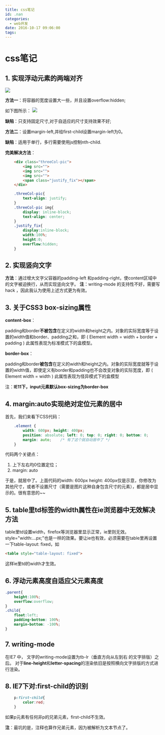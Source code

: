 ```yaml
---
title: css笔记
id: .nan
categories:
  - web开发
date: 2016-10-17 09:06:00
tags:
---
```

# css笔记
## 1. 实现浮动元素的两端对齐

![](https://odbs277x0.bkt.clouddn.com/16-9-22/63994819.jpg)

**方法一**：将容器的宽度设置大一些，并且设置overflow:hidden;

如下图所示：
![](https://odbs277x0.bkt.clouddn.com/16-9-22/73211011.jpg)

**缺陷**：只支持固定尺寸,对于自适应的尺寸支持效果不好;


**方法二**：设置margin-left,并给first-child设置margin-left为0。

**缺陷**：适用于单行，多行需要使用js控制nth-child.


**完美解决方法**：

```html
    <div class="threeCol-pic">
        <img src="">
        <img src="">
        <img src="">
        <span class="justify_fix"></span>
    </div>
```
```css
    .threeCol-pic{
        text-align: justify;
    }
    .threeCol-pic img{
        display: inline-block;
        text-align: center;
    }
    .justify_fix{
        display:inline-block; 
        width:100%; 
        height:0; 
        overflow:hidden;
    }
```

## 2. 实现竖向文字

**方法**：通过增大文字父容器的padding-left 和padding-right，使content区域中的文字被迫换行，从而实现竖向文字。
**注**：writing-mode 的支持性不好，需要写hack ，因此我认为使用上述方式更为有效。

## 3. 关于CSS3 box-sizing属性

**content-box**：

padding和border**不被包含**在定义的width和height之内。对象的实际宽度等于设置的width值和border、padding之和，即 ( Element width = width + border + padding ) 此属性表现为标准模式下的盒模型。

**border-box**：

padding和border**被包含**在定义的width和height之内。对象的实际宽度就等于设置的width值，即使定义有border和padding也不会改变对象的实际宽度，即 ( Element width = width ) 此属性表现为怪异模式下的盒模型

注：**IE11下，input元素默认box-sizing为border-box**

## 4. margin:auto实现绝对定位元素的居中

首先，我们来看下CSS代码：
```css
    .element {
        width: 600px; height: 400px;
        position: absolute; left: 0; top: 0; right: 0; bottom: 0;
        margin: auto;    /* 有了这个就自动居中了 */
    }
```

代码两个关键点：

1. 上下左右均0位置定位；
2. margin: auto

于是，就居中了。上面代码的width: 600px height: 400px仅是示意，你修改为其他尺寸，或者不设置尺寸（需要是图片这种自身包含尺寸的元素），都是居中显示的。很有意思的~~

## 5. table里td标签的width属性在ie浏览器中无效解决方法

table里td设置width，firefox等浏览器里显示正常，ie里则无效。style="width:...px;"也是一样的效果。要让ie也有效，必须需要在table里再设置一下table-layout: fixed，如

```html
<table style="table-layout: fixed">
```


这样ie里td的width才生效。

## 6. 浮动元素高度自适应父元素高度

```css
.parent{
    height:100%;
    overflow:overflow;
}
.child{
    float:left;
    padding-bottom: 100%;
    margin-bottom: -100%;
}
```


## 7. writing-mode

在IE7 中， 文字的writing-mode设置为tb-lr（垂直方向从左到右 的文字排版）之后。
    对于**line-height**和**letter-spacing**的渲染依旧是按照横向文字排版的方式进行渲染。

## 8. IE7下对:first-child的识别
```css
    p:first-child{
        color:red;
    }
```
如果p元素有任何非p的兄弟元素，first-child不生效。

**注**：最坑的是，注释也算作兄弟元素，因为被解析为文本节点了。
